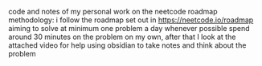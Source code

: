 code and notes of my personal work on the neetcode roadmap
methodology:
  i follow the roadmap set out in https://neetcode.io/roadmap
  aiming to solve at minimum one problem a day whenever possible
  spend around 30 minutes on the problem on my own, after that I look at the attached video for help
  using obsidian to take notes and think about the problem
